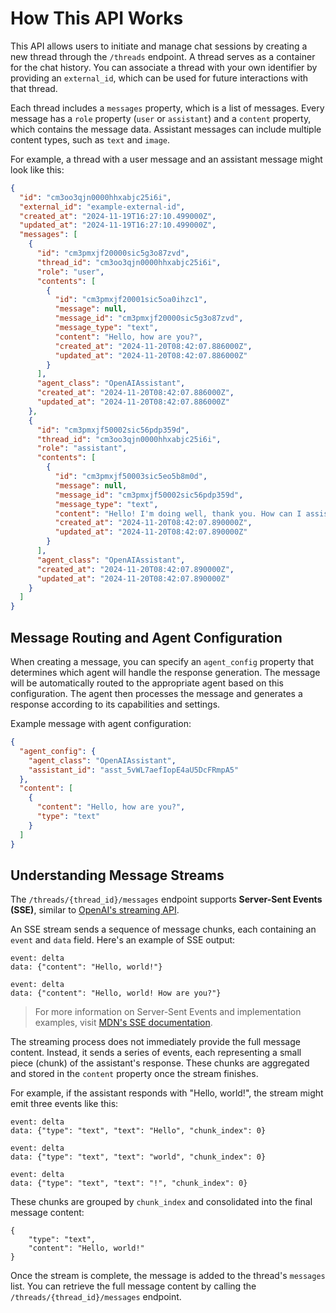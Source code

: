 # How This API Works

This API allows users to initiate and manage chat sessions by creating a new thread through the `/threads` endpoint. A thread serves as a container for the chat history. You can associate a thread with your own identifier by providing an `external_id`, which can be used for future interactions with that thread.

Each thread includes a `messages` property, which is a list of messages. Every message has a `role` property (`user` or `assistant`) and a `content` property, which contains the message data. Assistant messages can include multiple content types, such as `text` and `image`.

For example, a thread with a user message and an assistant message might look like this:

```json
{
  "id": "cm3oo3qjn0000hhxabjc25i6i",
  "external_id": "example-external-id",
  "created_at": "2024-11-19T16:27:10.499000Z",
  "updated_at": "2024-11-19T16:27:10.499000Z",
  "messages": [
    {
      "id": "cm3pmxjf20000sic5g3o87zvd",
      "thread_id": "cm3oo3qjn0000hhxabjc25i6i",
      "role": "user",
      "contents": [
        {
          "id": "cm3pmxjf20001sic5oa0ihzc1",
          "message": null,
          "message_id": "cm3pmxjf20000sic5g3o87zvd",
          "message_type": "text",
          "content": "Hello, how are you?",
          "created_at": "2024-11-20T08:42:07.886000Z",
          "updated_at": "2024-11-20T08:42:07.886000Z"
        }
      ],
      "agent_class": "OpenAIAssistant",
      "created_at": "2024-11-20T08:42:07.886000Z",
      "updated_at": "2024-11-20T08:42:07.886000Z"
    },
    {
      "id": "cm3pmxjf50002sic56pdp359d",
      "thread_id": "cm3oo3qjn0000hhxabjc25i6i",
      "role": "assistant",
      "contents": [
        {
          "id": "cm3pmxjf50003sic5eo5b8m0d",
          "message": null,
          "message_id": "cm3pmxjf50002sic56pdp359d",
          "message_type": "text",
          "content": "Hello! I'm doing well, thank you. How can I assist you today?",
          "created_at": "2024-11-20T08:42:07.890000Z",
          "updated_at": "2024-11-20T08:42:07.890000Z"
        }
      ],
      "agent_class": "OpenAIAssistant",
      "created_at": "2024-11-20T08:42:07.890000Z",
      "updated_at": "2024-11-20T08:42:07.890000Z"
    }
  ]
}
```

## Message Routing and Agent Configuration

When creating a message, you can specify an `agent_config` property that determines which agent will handle the response generation. The message will be automatically routed to the appropriate agent based on this configuration. The agent then processes the message and generates a response according to its capabilities and settings.

Example message with agent configuration:

```json
{
  "agent_config": {
    "agent_class": "OpenAIAssistant",
    "assistant_id": "asst_5vWL7aefIopE4aU5DcFRmpA5"
  },
  "content": [
    {
      "content": "Hello, how are you?",
      "type": "text"
    }
  ]
}
```

## Understanding Message Streams


The `/threads/{thread_id}/messages` endpoint supports **Server-Sent Events (SSE)**, similar to [OpenAI's streaming API](https://platform.openai.com/docs/api-reference/streaming).

An SSE stream sends a sequence of message chunks, each containing an `event` and `data` field. Here's an example of SSE output:

```
event: delta
data: {"content": "Hello, world!"}

event: delta
data: {"content": "Hello, world! How are you?"}
```

> For more information on Server-Sent Events and implementation examples, visit [MDN's SSE documentation](https://developer.mozilla.org/en-US/docs/Web/API/Server-sent_events/Using_server-sent_events#examples).


The streaming process does not immediately provide the full message content. Instead, it sends a series of events, each representing a small piece (chunk) of the assistant's response. These chunks are aggregated and stored in the `content` property once the stream finishes.

For example, if the assistant responds with "Hello, world!", the stream might emit three events like this:

```
event: delta
data: {"type": "text", "text": "Hello", "chunk_index": 0}

event: delta
data: {"type": "text", "text": "world", "chunk_index": 0}

event: delta
data: {"type": "text", "text": "!", "chunk_index": 0}
```

These chunks are grouped by `chunk_index` and consolidated into the final message content:

```
{
    "type": "text",
    "content": "Hello, world!"
}
```

Once the stream is complete, the message is added to the thread's `messages` list. You can retrieve the full message content by calling the `/threads/{thread_id}/messages` endpoint.
